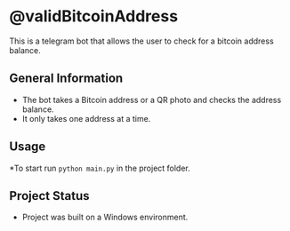 # @validBitcoinAddress
This is a telegram bot that allows the user to check for a bitcoin address balance.

## General Information
* The bot takes a Bitcoin address or a QR photo and checks the address balance.
* It only takes one address at a time.


## Usage
*To start run `python main.py` in the project folder.

## Project Status
* Project was built on a Windows environment.

